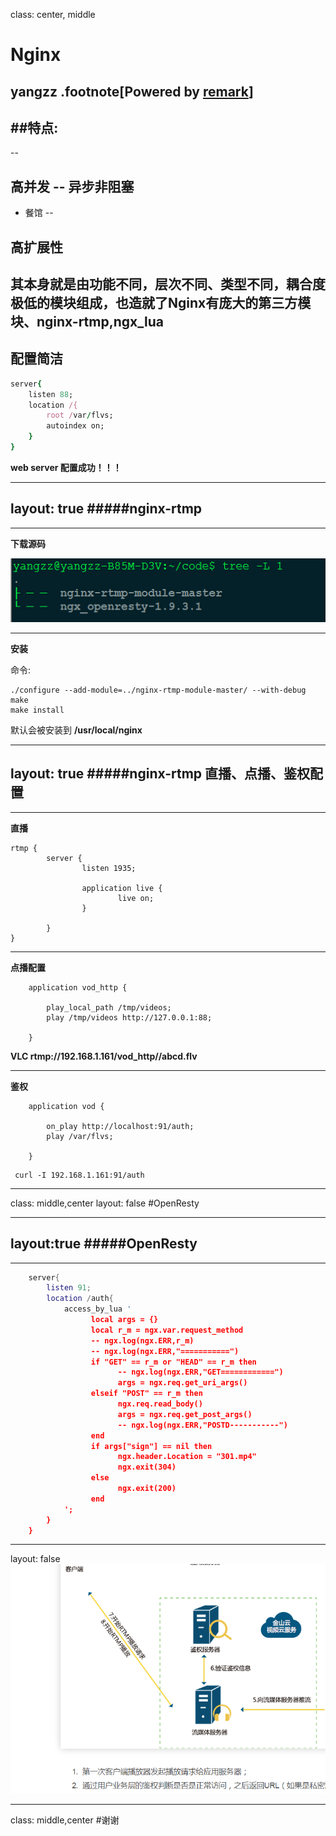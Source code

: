 class: center, middle

# Nginx
yangzz
.footnote[Powered by [remark](https://github.com/gnab/remark)]
---

##特点:
-----
--

**高并发** -- 异步非阻塞
--


  - 餐馆
--


**高扩展性**
--


其本身就是由功能不同，层次不同、类型不同，耦合度极低的模块组成，也造就了Nginx有庞大的第三方模块、nginx-rtmp,ngx_lua
--



**配置简洁**
--

```ruby
server{
    listen 88;
    location /{
        root /var/flvs;
        autoindex on;
    }
}
```

**web server 配置成功！！！**

---
layout: true
#####nginx-rtmp
-----

---

**下载源码**

![](./img/nginx_rtmp.png)

---
**安装**

命令:

```shell
./configure --add-module=../nginx-rtmp-module-master/ --with-debug
make
make install
```

默认会被安装到 **/usr/local/nginx**

---
layout: true
#####nginx-rtmp 直播、点播、鉴权配置
-----

---

**直播**

```shell
rtmp {
        server {
                listen 1935;

                application live {
                        live on; 
                }    

        }   
}
```
---
**点播配置**
```shell  
    application vod_http {
       
        play_local_path /tmp/videos; 
        play /tmp/videos http://127.0.0.1:88;

    }    

```

**VLC rtmp://192.168.1.161/vod_http//abcd.flv**


---
**鉴权**

```shell 
    application vod {

        on_play http://localhost:91/auth;
        play /var/flvs;

    }

```


```shell
 curl -I 192.168.1.161:91/auth
```


---

class: middle,center
layout: false
#OpenResty

---
layout:true
#####OpenResty
-----


---

```lua
    server{
        listen 91;
        location /auth{
            access_by_lua '
                  local args = {}
                  local r_m = ngx.var.request_method 
                  -- ngx.log(ngx.ERR,r_m)
                  -- ngx.log(ngx.ERR,"===========")
                  if "GET" == r_m or "HEAD" == r_m then
                        -- ngx.log(ngx.ERR,"GET============")
                        args = ngx.req.get_uri_args()
                  elseif "POST" == r_m then
                        ngx.req.read_body()
                        args = ngx.req.get_post_args()
                        -- ngx.log(ngx.ERR,"POSTD-----------")
                  end 
                  if args["sign"] == nil then
                        ngx.header.Location = "301.mp4"
                        ngx.exit(304)
                  else
                        ngx.exit(200)   
                  end  
            ';
        }
    }

```

---
layout: false
![](./img/vksyun.png)

---
class: middle,center
#谢谢
